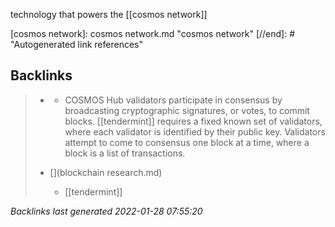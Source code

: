 technology that powers the [[cosmos network]]

[//begin]: # "Autogenerated link references for markdown compatibility"
[cosmos network]: cosmos network.md "cosmos network"
[//end]: # "Autogenerated link references"

## Backlinks

> - [](staking.md)
>   - COSMOS Hub validators participate in consensus by broadcasting cryptographic signatures, or votes, to commit blocks. [[tendermint]] requires a fixed known set of validators, where each validator is identified by their public key. Validators attempt to come to consensus one block at a time, where a block is a list of transactions.
>    
> - [](blockchain research.md)
>   - [[tendermint]]

_Backlinks last generated 2022-01-28 07:55:20_
